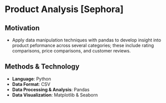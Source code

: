 # Product Analysis [Sephora]

## Motivation
* Apply data manipulation techniques with pandas to develop insight into product peformance across several categories; these include rating comparisons, price comparisons, and customer reviews.

## Methods & Technology
* **Language**: Python
* **Data Format**: CSV
* **Data Processing & Analysis**: Pandas
* **Data Visualization**: Matplotlib & Seaborn
